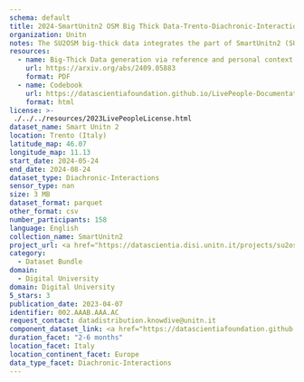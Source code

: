 ```yaml
---
schema: default
title: 2024-SmartUnitn2 OSM Big Thick Data-Trento-Diachronic-Interactions
organization: Unitn
notes: The SU2OSM big-thick data integrates the part of SmartUnitn2 (SU2) dataset with the OpenStreetMap (OSM) dataset from Geofabrik. The SU2 dataset contains the personal big-thick data of 158 university students over a period of four weeks, which generates a sequence of personal contexts. We extracted the massive real-world places in Trentino region from OSM dataset, building provides the Reference Context. The generated SU2OSM big-thick data totally represents 104,414 personal contexts of 158 university students, a reference context which contains 147 Trentino places, where 1955 personal contexts are unified in the reference context. We updated the SU2OSM data by adding fake years for dates to facilitate ease of use. Part of the SU2OSM data has been assigned new and more reasonable datatypes.
resources:
  - name: Big-Thick Data generation via reference and personal context unification
    url: https://arxiv.org/abs/2409.05883
    format: PDF
  - name: Codebook
    url: https://datascientiafoundation.github.io/LivePeople-Documentation/codebooks/2024-OSM-Trento-timediaries.html
    format: html
license: >-
 ./../../resources/2023LivePeopleLicense.html
dataset_name: Smart Unitn 2
location: Trento (Italy)
latitude_map: 46.07
longitude_map: 11.13
start_date: 2024-05-24
end_date: 2024-08-24
dataset_type: Diachronic-Interactions
sensor_type: nan
size: 3 MB
dataset_format: parquet
other_format: csv
number_participants: 158
language: English
collection_name: SmartUnitn2
project_url: <a href="https://datascientia.disi.unitn.it/projects/su2osm/">https://datascientia.disi.unitn.it/projects/su2osm/</a>
category: 
  - Dataset Bundle
domain: 
  - Digital University
domain: Digital University
5_stars: 3
publication_date: 2023-04-07
identifier: 002.AAAB.AAA.AC
request_contact: datadistribution.knowdive@unitn.it
component_dataset_link: <a href="https://datascientiafoundation.github.io/LivePeople/datasets/2024-OSM-Trento-Time%20Diaries/">2024-OSM-Trento-Time Diaries</a>
duration_facet: "2-6 months"
location_facet: Italy
location_continent_facet: Europe
data_type_facet: Diachronic-Interactions
---
```

